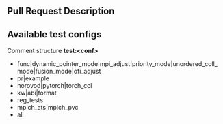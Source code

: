 ## Pull Request Description

## Available test configs

Comment structure **test:\<conf>**

* func|dynamic_pointer_mode|mpi_adjust|priority_mode|unordered_coll_mode|fusion_mode|ofi_adjust
* pr|example
* horovod|pytorch|torch_ccl
* kw|abi|format
* reg_tests
* mpich_ats|mpich_pvc
* all
